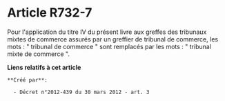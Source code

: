 # Article R732-7

Pour l'application du titre IV du présent livre aux greffes des tribunaux mixtes de commerce assurés par un greffier de
tribunal de commerce, les mots : " tribunal de commerce " sont remplacés par les mots : " tribunal mixte de commerce ".

**Liens relatifs à cet article**

	**Créé par**:

	  - Décret n°2012-439 du 30 mars 2012 - art. 3
